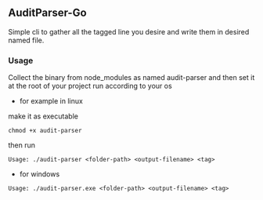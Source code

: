 ## AuditParser-Go

Simple cli to gather all the tagged line you desire and write them in desired named file.

### Usage 
Collect the binary from node_modules as named audit-parser and then set it at the root of your project 
run according to your os 
- for example in linux 

make it as executable 
```
chmod +x audit-parser

```
then run 
```
Usage: ./audit-parser <folder-path> <output-filename> <tag>
```
- for windows 

```
Usage: ./audit-parser.exe <folder-path> <output-filename> <tag>
```
